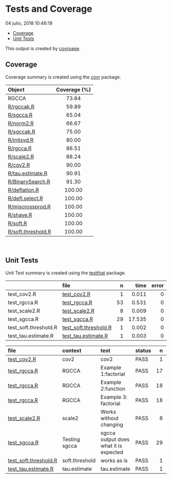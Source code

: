 Tests and Coverage
================
04 julio, 2018 10:46:19

-   [Coverage](#coverage)
-   [Unit Tests](#unit-tests)

This output is created by [covrpage](https://github.com/yonicd/covrpage).

Coverage
--------

Coverage summary is created using the [covr](https://github.com/r-lib/covr) package.

| Object                                      | Coverage (%) |
|:--------------------------------------------|:------------:|
| RGCCA                                       |     73.64    |
| [R/rgccak.R](../R/rgccak.R)                 |     59.89    |
| [R/sgcca.R](../R/sgcca.R)                   |     65.04    |
| [R/norm2.R](../R/norm2.R)                   |     66.67    |
| [R/sgccak.R](../R/sgccak.R)                 |     75.00    |
| [R/initsvd.R](../R/initsvd.R)               |     80.00    |
| [R/rgcca.R](../R/rgcca.R)                   |     86.51    |
| [R/scale2.R](../R/scale2.R)                 |     88.24    |
| [R/cov2.R](../R/cov2.R)                     |     90.00    |
| [R/tau.estimate.R](../R/tau.estimate.R)     |     90.91    |
| [R/BinarySearch.R](../R/BinarySearch.R)     |     91.30    |
| [R/deflation.R](../R/deflation.R)           |    100.00    |
| [R/defl.select.R](../R/defl.select.R)       |    100.00    |
| [R/miscrossprod.R](../R/miscrossprod.R)     |    100.00    |
| [R/shave.R](../R/shave.R)                   |    100.00    |
| [R/soft.R](../R/soft.R)                     |    100.00    |
| [R/soft.threshold.R](../R/soft.threshold.R) |    100.00    |

<br>

Unit Tests
----------

Unit Test summary is created using the [testthat](https://github.com/r-lib/testthat) package.

|                        | file                                                     |    n|    time|  error|  failed|  skipped|  warning|
|------------------------|:---------------------------------------------------------|----:|-------:|------:|-------:|--------:|--------:|
| test\_cov2.R           | [test\_cov2.R](testthat/test_cov2.R)                     |    1|   0.011|      0|       0|        0|        0|
| test\_rgcca.R          | [test\_rgcca.R](testthat/test_rgcca.R)                   |   53|   0.531|      0|       0|        0|        0|
| test\_scale2.R         | [test\_scale2.R](testthat/test_scale2.R)                 |    8|   0.009|      0|       0|        0|        0|
| test\_sgcca.R          | [test\_sgcca.R](testthat/test_sgcca.R)                   |   29|  17.535|      0|       0|        0|        0|
| test\_soft.threshold.R | [test\_soft.threshold.R](testthat/test_soft.threshold.R) |    1|   0.002|      0|       0|        0|        0|
| test\_tau.estimate.R   | [test\_tau.estimate.R](testthat/test_tau.estimate.R)     |    1|   0.003|      0|       0|        0|        0|

| file                                                        | context        | test                                  | status |    n|    time|
|:------------------------------------------------------------|:---------------|:--------------------------------------|:-------|----:|-------:|
| [test\_cov2.R](testthat/test_cov2.R#L5)                     | cov2           | cov2                                  | PASS   |    1|   0.011|
| [test\_rgcca.R](testthat/test_rgcca.R#L16)                  | RGCCA          | Example 1:factorial                   | PASS   |   17|   0.030|
| [test\_rgcca.R](testthat/test_rgcca.R#L59)                  | RGCCA          | Example 2:function                    | PASS   |   18|   0.483|
| [test\_rgcca.R](testthat/test_rgcca.R#L104)                 | RGCCA          | Example 3: factorial                  | PASS   |   18|   0.018|
| [test\_scale2.R](testthat/test_scale2.R#L5_L8)              | scale2         | Works without changing                | PASS   |    8|   0.009|
| [test\_sgcca.R](testthat/test_sgcca.R#L17)                  | Testing sgcca  | sgcca output does what it is expected | PASS   |   29|  17.535|
| [test\_soft.threshold.R](testthat/test_soft.threshold.R#L6) | soft.threshold | works as is                           | PASS   |    1|   0.002|
| [test\_tau.estimate.R](testthat/test_tau.estimate.R#L5)     | tau.estimate   | tau.estimate                          | PASS   |    1|   0.003|

<!--- Final Status : pass --->

